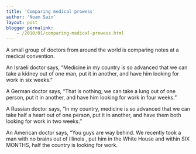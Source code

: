 ```yaml
---
title: 'Comparing medical prowess'
author: 'Noam Sain'
layout: post
blogger_permalink:
    - /2010/01/comparing-medical-prowess.html
---
```


A small group of doctors from around the world is comparing notes at a medical convention.  
  
An Israeli doctor says, “Medicine in my country is so advanced that we can take a kidney out of one man, put it in another, and have him looking for work in six weeks.”

A German doctor says, “That is nothing; we can take a lung out of one person, put it in another, and have him looking for work in four weeks.”

A Russian doctor says, “In my country, medicine is so advanced that we can take half a heart out of one person, put it in another, and have them both looking for work in two weeks.”

An American doctor says, “You guys are way behind. We recently took a man with no brains out of Illinois , put him in the White House and within SIX MONTHS, half the country is looking for work.